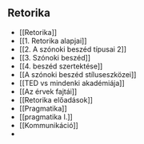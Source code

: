 ## Retorika
- [[Retorika]]
- [[1. Retorika alapjai]]
- [[2. A szónoki beszéd típusai 2]]
- [[3. Szónoki beszéd]]
- [[4. beszéd szertektése]]
- [[A szónoki beszéd stíluseszközei]]
- [[TED vs mindenki akadémiája]]
- [[Az érvek fajtái]]
- [[Retorika előadások]]
- [[Pragmatika]]
- [[pragmatika I.]]
- [[Kommunikáció]]
- 